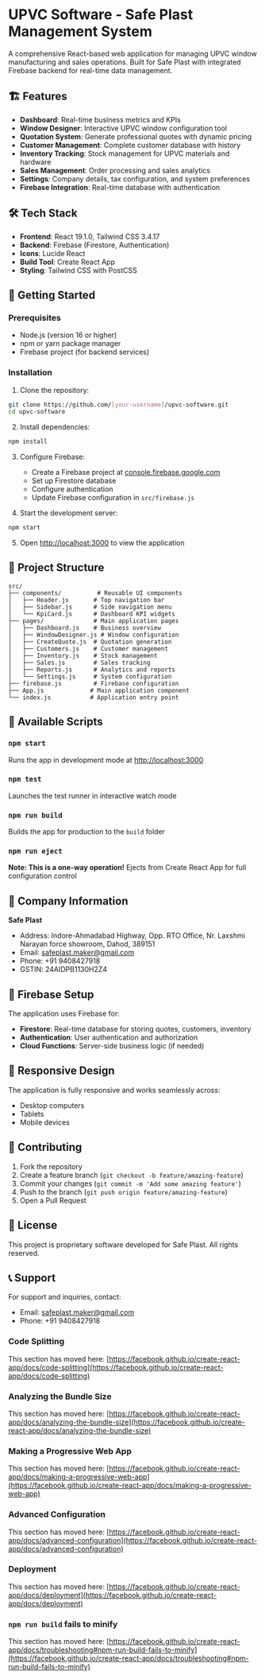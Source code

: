 # UPVC Software - Safe Plast Management System

A comprehensive React-based web application for managing UPVC window manufacturing and sales operations. Built for Safe Plast with integrated Firebase backend for real-time data management.

## 🏗️ Features

- **Dashboard**: Real-time business metrics and KPIs
- **Window Designer**: Interactive UPVC window configuration tool
- **Quotation System**: Generate professional quotes with dynamic pricing
- **Customer Management**: Complete customer database with history
- **Inventory Tracking**: Stock management for UPVC materials and hardware
- **Sales Management**: Order processing and sales analytics
- **Settings**: Company details, tax configuration, and system preferences
- **Firebase Integration**: Real-time database with authentication

## 🛠️ Tech Stack

- **Frontend**: React 19.1.0, Tailwind CSS 3.4.17
- **Backend**: Firebase (Firestore, Authentication)
- **Icons**: Lucide React
- **Build Tool**: Create React App
- **Styling**: Tailwind CSS with PostCSS

## 🚀 Getting Started

### Prerequisites

- Node.js (version 16 or higher)
- npm or yarn package manager
- Firebase project (for backend services)

### Installation

1. Clone the repository:
```bash
git clone https://github.com/[your-username]/upvc-software.git
cd upvc-software
```

2. Install dependencies:
```bash
npm install
```

3. Configure Firebase:
   - Create a Firebase project at [console.firebase.google.com](https://console.firebase.google.com)
   - Set up Firestore database
   - Configure authentication
   - Update Firebase configuration in `src/firebase.js`

4. Start the development server:
```bash
npm start
```

5. Open [http://localhost:3000](http://localhost:3000) to view the application

## 📁 Project Structure

```
src/
├── components/          # Reusable UI components
│   ├── Header.js       # Top navigation bar
│   ├── Sidebar.js      # Side navigation menu
│   └── KpiCard.js      # Dashboard KPI widgets
├── pages/              # Main application pages
│   ├── Dashboard.js    # Business overview
│   ├── WindowDesigner.js # Window configuration
│   ├── CreateQuote.js  # Quotation generation
│   ├── Customers.js    # Customer management
│   ├── Inventory.js    # Stock management
│   ├── Sales.js        # Sales tracking
│   ├── Reports.js      # Analytics and reports
│   └── Settings.js     # System configuration
├── firebase.js         # Firebase configuration
├── App.js             # Main application component
└── index.js           # Application entry point
```

## 🔧 Available Scripts

### `npm start`
Runs the app in development mode at [http://localhost:3000](http://localhost:3000)

### `npm test`
Launches the test runner in interactive watch mode

### `npm run build`
Builds the app for production to the `build` folder

### `npm run eject`
**Note: This is a one-way operation!** Ejects from Create React App for full configuration control

## 🏢 Company Information

**Safe Plast**
- Address: Indore-Ahmadabad Highway, Opp. RTO Office, Nr. Laxshmi Narayan force showroom, Dahod, 389151
- Email: safeplast.maker@gmail.com
- Phone: +91 9408427918
- GSTIN: 24AIDPB1130H2Z4

## 🔐 Firebase Setup

The application uses Firebase for:
- **Firestore**: Real-time database for storing quotes, customers, inventory
- **Authentication**: User authentication and authorization
- **Cloud Functions**: Server-side business logic (if needed)

## 📱 Responsive Design

The application is fully responsive and works seamlessly across:
- Desktop computers
- Tablets
- Mobile devices

## 🤝 Contributing

1. Fork the repository
2. Create a feature branch (`git checkout -b feature/amazing-feature`)
3. Commit your changes (`git commit -m 'Add some amazing feature'`)
4. Push to the branch (`git push origin feature/amazing-feature`)
5. Open a Pull Request

## 📄 License

This project is proprietary software developed for Safe Plast. All rights reserved.

## 📞 Support

For support and inquiries, contact:
- Email: safeplast.maker@gmail.com
- Phone: +91 9408427918

### Code Splitting

This section has moved here: [https://facebook.github.io/create-react-app/docs/code-splitting](https://facebook.github.io/create-react-app/docs/code-splitting)

### Analyzing the Bundle Size

This section has moved here: [https://facebook.github.io/create-react-app/docs/analyzing-the-bundle-size](https://facebook.github.io/create-react-app/docs/analyzing-the-bundle-size)

### Making a Progressive Web App

This section has moved here: [https://facebook.github.io/create-react-app/docs/making-a-progressive-web-app](https://facebook.github.io/create-react-app/docs/making-a-progressive-web-app)

### Advanced Configuration

This section has moved here: [https://facebook.github.io/create-react-app/docs/advanced-configuration](https://facebook.github.io/create-react-app/docs/advanced-configuration)

### Deployment

This section has moved here: [https://facebook.github.io/create-react-app/docs/deployment](https://facebook.github.io/create-react-app/docs/deployment)

### `npm run build` fails to minify

This section has moved here: [https://facebook.github.io/create-react-app/docs/troubleshooting#npm-run-build-fails-to-minify](https://facebook.github.io/create-react-app/docs/troubleshooting#npm-run-build-fails-to-minify)
